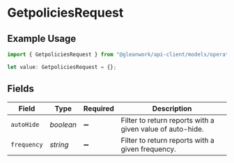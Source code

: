 # GetpoliciesRequest

## Example Usage

```typescript
import { GetpoliciesRequest } from "@gleanwork/api-client/models/operations";

let value: GetpoliciesRequest = {};
```

## Fields

| Field                                                     | Type                                                      | Required                                                  | Description                                               |
| --------------------------------------------------------- | --------------------------------------------------------- | --------------------------------------------------------- | --------------------------------------------------------- |
| `autoHide`                                                | *boolean*                                                 | :heavy_minus_sign:                                        | Filter to return reports with a given value of auto-hide. |
| `frequency`                                               | *string*                                                  | :heavy_minus_sign:                                        | Filter to return reports with a given frequency.          |